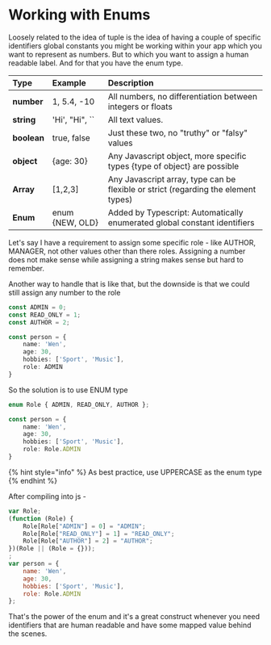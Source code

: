 # Working with Enums

Loosely related to the idea of tuple is the idea of having a couple of specific identifiers global constants you might be working within your app which you want to represent as numbers. But to which you want to assign a human readable label. And for that you have the enum type.

| Type | Example | Description |
| :--- | :--- | :--- |
| **number** | 1, 5.4, -10 | All numbers, no differentiation between integers or floats |
| **string** | 'Hi', "Hi",  \`\` | All text values. |
| **boolean** | true, false | Just these two, no "truthy" or "falsy" values |
| **object**  | {age: 30} | Any Javascript object, more specific types {type of object} are possible |
| **Array** | \[1,2,3\] | Any Javascript array, type can be flexible or strict \(regarding the element types\) |
| **Enum** | enum {NEW, OLD} | Added by Typescript: Automatically enumerated global constant identifiers |

Let's say I have a requirement to assign some specific role - like AUTHOR, MANAGER, not other values other than there roles. Assigning a number does not make sense while assigning a string makes sense but hard to remember.

Another way to handle that is like that, but the downside is that we could still assign any number to the role

```typescript
const ADMIN = 0;
const READ_ONLY = 1;
const AUTHOR = 2;

const person = {
    name: 'Wen',
    age: 30,
    hobbies: ['Sport', 'Music'],
    role: ADMIN
}
```

So the solution is to use ENUM type

```typescript
enum Role { ADMIN, READ_ONLY, AUTHOR };

const person = {
    name: 'Wen',
    age: 30,
    hobbies: ['Sport', 'Music'],
    role: Role.ADMIN
}
```

{% hint style="info" %}
As best practice, use UPPERCASE as the enum type
{% endhint %}

After compiling into js -

```javascript
var Role;
(function (Role) {
    Role[Role["ADMIN"] = 0] = "ADMIN";
    Role[Role["READ_ONLY"] = 1] = "READ_ONLY";
    Role[Role["AUTHOR"] = 2] = "AUTHOR";
})(Role || (Role = {}));
;
var person = {
    name: 'Wen',
    age: 30,
    hobbies: ['Sport', 'Music'],
    role: Role.ADMIN
};
```

That's the power of the enum and it's a great construct whenever you need identifiers that are human readable and have some mapped value behind the scenes.

